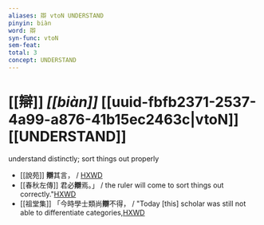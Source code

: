 ```yaml
---
aliases: 辯 vtoN UNDERSTAND
pinyin: biàn
word: 辯
syn-func: vtoN
sem-feat: 
total: 3
concept: UNDERSTAND 
---
```

# [[辯]] *[[biàn]]*  [[uuid-fbfb2371-2537-4a99-a876-41b15ec2463c|vtoN]] [[UNDERSTAND]]
understand distinctly; sort things out properly
 - [[說苑]] **辯**其言， / [HXWD](https://hxwd.org/textview.html?location=CH1a0907_CHANT_001-23a.33)
 - [[春秋左傳]] 君必**辯**焉。」 / the ruler will come to sort things out correctly."[HXWD](https://hxwd.org/textview.html?location=KR1e0001_tls_005-67a.4)
 - [[祖堂集]] 「今時學士類尚**辯**不得， / "Today [this] scholar was still not able to differentiate categories,[HXWD](https://hxwd.org/textview.html?location=KR6q0002_Yan_016-4124a.14)